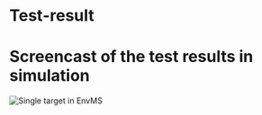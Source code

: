 # Test-result
# Screencast of the test results in simulation
![Single target in EnvMS](https://github.com/taotaojiang12138/Test-result/blob/main/screencasts/1.gif)
